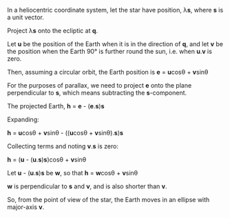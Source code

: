 In a heliocentric coordinate system, let the star have position, λ**s**, where **s** is a unit vector.

Project λ**s** onto the ecliptic at **q**.

Let **u** be the position of the Earth when it is in the direction of **q**, and
let **v** be the position when the Earth 90° is further round the sun, i.e. when **u**.**v** is zero.

Then, assuming a circular orbit, the Earth position is **e** = **u**cosθ + **v**sinθ

For the purposes of parallax, we need to project **e** onto the plane perpendicular to **s**, which means subtracting the **s**-component.

The projected Earth, **h** = **e** - (**e**.**s**)**s**

Expanding:

**h** = **u**cosθ + **v**sinθ - ((**u**cosθ + **v**sinθ).**s**)**s**

Collecting terms and noting **v**.**s** is zero:

**h** = (**u** - (**u**.**s**)**s**)cosθ + **v**sinθ

Let **u** - (**u**.**s**)**s** be **w**, so that **h** = **w**cosθ + **v**sinθ

**w** is perpendicular to **s** and **v**, and is also shorter than **v**.

So, from the point of view of the star, the Earth moves in an ellipse with major-axis **v**.
